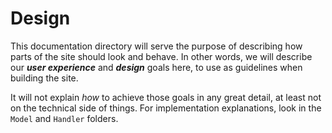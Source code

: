 # Design

This documentation directory will serve the purpose of describing how
parts of the site should look and behave. In other words, we will describe our
***user experience*** and ***design*** goals here, to use as guidelines when
building the site.

It will not explain *how* to achieve those goals in any great detail, at least
not on the technical side of things. For implementation explanations, look in
the `Model` and `Handler` folders.
